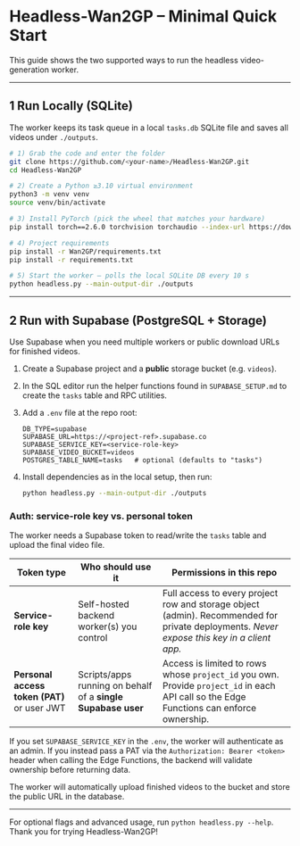 # Headless-Wan2GP – Minimal Quick Start

This guide shows the two supported ways to run the headless video-generation worker.

---

## 1  Run Locally (SQLite)

The worker keeps its task queue in a local `tasks.db` SQLite file and saves all videos under `./outputs`.

```bash
# 1) Grab the code and enter the folder
git clone https://github.com/<your-name>/Headless-Wan2GP.git
cd Headless-Wan2GP

# 2) Create a Python ≥3.10 virtual environment
python3 -m venv venv
source venv/bin/activate

# 3) Install PyTorch (pick the wheel that matches your hardware)
pip install torch==2.6.0 torchvision torchaudio --index-url https://download.pytorch.org/whl/cu124

# 4) Project requirements
pip install -r Wan2GP/requirements.txt
pip install -r requirements.txt

# 5) Start the worker – polls the local SQLite DB every 10 s
python headless.py --main-output-dir ./outputs
```

---

## 2  Run with Supabase (PostgreSQL + Storage)

Use Supabase when you need multiple workers or public download URLs for finished videos.

1.  Create a Supabase project and a **public** storage bucket (e.g. `videos`).
2.  In the SQL editor run the helper functions found in `SUPABASE_SETUP.md` to create the `tasks` table and RPC utilities.
3.  Add a `.env` file at the repo root:

    ```env
    DB_TYPE=supabase
    SUPABASE_URL=https://<project-ref>.supabase.co
    SUPABASE_SERVICE_KEY=<service-role-key>
    SUPABASE_VIDEO_BUCKET=videos
    POSTGRES_TABLE_NAME=tasks   # optional (defaults to "tasks")
    ```
4.  Install dependencies as in the local setup, then run:

    ```bash
    python headless.py --main-output-dir ./outputs
    ```

### Auth: service-role key vs. personal token

The worker needs a Supabase token to read/write the `tasks` table and upload the final video file.

| Token type | Who should use it | Permissions in this repo |
|------------|------------------|--------------------------|
| **Service-role key** | Self-hosted backend worker(s) you control | Full access to every project row and storage object (admin).  Recommended for private deployments.  *Never expose this key in a client app.* |
| **Personal access token (PAT)** or user JWT | Scripts/apps running on behalf of a **single Supabase user** | Access is limited to rows whose `project_id` you own.  Provide `project_id` in each API call so the Edge Functions can enforce ownership. |

If you set `SUPABASE_SERVICE_KEY` in the `.env`, the worker will authenticate as an admin.  If you instead pass a PAT via the `Authorization: Bearer <token>` header when calling the Edge Functions, the backend will validate ownership before returning data.

The worker will automatically upload finished videos to the bucket and store the public URL in the database.

---

For optional flags and advanced usage, run `python headless.py --help`. Thank you for trying Headless-Wan2GP!